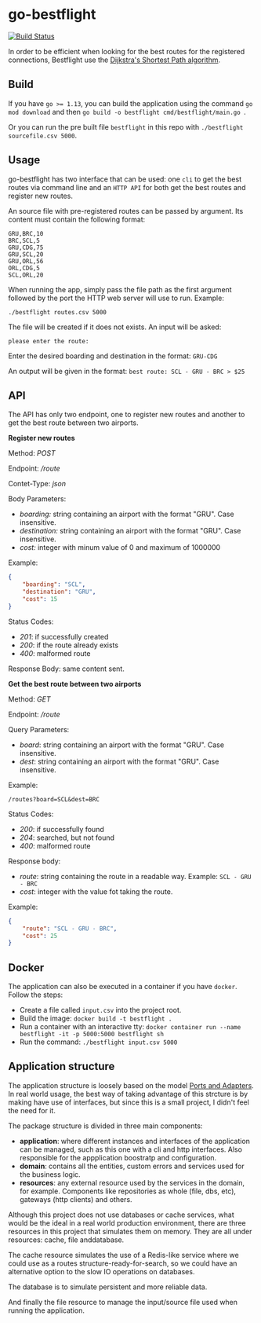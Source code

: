 # go-bestflight

[![Build Status](https://dev.azure.com/wandersonolivs/go-bestflight/_apis/build/status/obiwandsilva.go-bestflight?branchName=master)](https://dev.azure.com/wandersonolivs/go-bestflight/_build/latest?definitionId=2&branchName=master)

In order to be efficient when looking for the best routes for the registered connections, Bestflight use the [Dijkstra's Shortest Path algorithm](https://en.wikipedia.org/wiki/Dijkstra%27s_algorithm).

## Build

If you have `go >= 1.13`, you can build the application using the command `go mod download` and then `go build -o bestflight cmd/bestflight/main.go `.

Or you can run the pre built file `bestflight` in this repo with `./bestflight sourcefile.csv 5000`.

## Usage

go-bestflight has two interface that can be used: one `cli` to get the best routes via command line and an `HTTP API` for both get the best routes and register new routes.

An source file with pre-registered routes can be passed by argument. Its content must contain the following format:

```csv
GRU,BRC,10
BRC,SCL,5
GRU,CDG,75
GRU,SCL,20
GRU,ORL,56
ORL,CDG,5
SCL,ORL,20
```

When running the app, simply pass the file path as the first argument followed by the port the HTTP web server will use to run. Example:

    ./bestflight routes.csv 5000

The file will be created if it does not exists. An input will be asked:

    please enter the route:

Enter the desired boarding and destination in the format: `GRU-CDG`

An output will be given in the format: `best route: SCL - GRU - BRC > $25`

## API

The API has only two endpoint, one to register new routes and another to get the best route between two airports.

**Register new routes**

Method: *POST*

Endpoint: */route*

Contet-Type: *json*

Body Parameters:
 - *boarding:* string containing an airport with the format "GRU". Case insensitive.
 - *destination:* string containing an airport with the format "GRU". Case insensitive.
 - *cost:* integer with minum value of 0 and maximum of 1000000

Example:
```json
{
	"boarding": "SCL",
	"destination": "GRU",
	"cost": 15
}
```
Status Codes:
 - *201*: if successfully created
 - *200*: if the route already exists
 - *400*: malformed route

Response Body: same content sent.

**Get the best route between two airports**

Method: *GET*

Endpoint: */route*

Query Parameters:

 - *board*: string containing an airport with the format "GRU". Case insensitive.
 - *dest*: string containing an airport with the format "GRU". Case insensitive.

Example:
    
    /routes?board=SCL&dest=BRC

Status Codes:

 - *200*: if successfully found
 - *204*: searched, but not found
 - *400*: malformed route

Response body:
 - *route*: string containing the route in a readable way. Example: `SCL - GRU - BRC`
 - *cost*: integer with the value fot taking the route.

Example:
```json
{
    "route": "SCL - GRU - BRC",
    "cost": 25
}
```

## Docker

The application can also be executed in a container if you have `docker`. Follow the steps:

 - Create a file called `input.csv` into the project root.
 - Build the image: `docker build -t bestflight .`
 - Run a container with an interactive tty: `docker container run --name bestflight -it -p 5000:5000 bestflight sh`
 - Run the command: `./bestflight input.csv 5000`

## Application structure

The application structure is loosely based on the model [Ports and Adapters](https://dev.to/jofisaes/hexagonal-architecture-ports-and-adapters-1h4m). In real world usage, the best way of taking advantage of this strcture is by making have use of interfaces, but since this is a small project, I didn't feel the need for it.

The package structure is divided in three main components:

 - **application**: where different instances and interfaces of the application can be managed, such as this one with a cli and http interfaces.
        Also responsible for the appplication boostratp and configuration.
 - **domain**: contains all the entities, custom errors and services used for the business logic.
 - **resources**: any external resource used by the services in the domain, for example. Components like repositories
        as whole (file, dbs, etc), gateways (http clients) and others.

Although this project does not use databases or cache services, what would be the ideal in a real world production environment, there are
three resources in this project that simulates them on memory. They are all under resources: cache, file anddatabase.

The cache resource simulates the use of a Redis-like service where we could use as a routes structure-ready-for-search, so we could
have an alternative option to the slow IO operations on databases.

The database is to simulate persistent and more reliable data.

And finally the file resource to manage the input/source file used when running the application.
